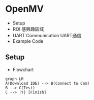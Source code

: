 # OpenMV

* Setup
* ROI 感興趣區域
* UART Communication UART通信
* Example Code


## Setup

* Flowchart
```mermaid
graph LR
A(Download IDE) --> B(Connect to Cam)
B --> C(Test)
C --> |Y| [Finish]
```

